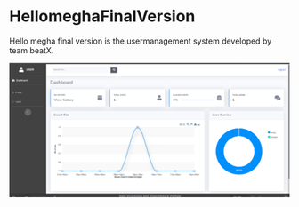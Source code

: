 # HellomeghaFinalVersion
Hello megha final version is the usermanagement system developed by team beatX.

![](dashboard.png)
